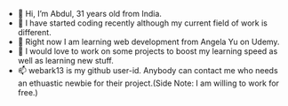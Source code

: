 - 👋 Hi, I’m Abdul, 31 years old from India.
- 👀 I have started coding recently although my current field of work is different.
- 🌱 Right now I am learning web development from Angela Yu on Udemy.
- 💞 I would love to work on some projects to boost my learning speed as well as learning new stuff.
- 📫 webark13 is my github user-id. Anybody can contact me who needs an ethuastic newbie for their project.(Side Note: I am willing to work for free.)

<!---
webark13/webark13 is a ✨ special ✨ repository because its `README.md` (this file) appears on your GitHub profile.
You can click the Preview link to take a look at your changes.
--->
